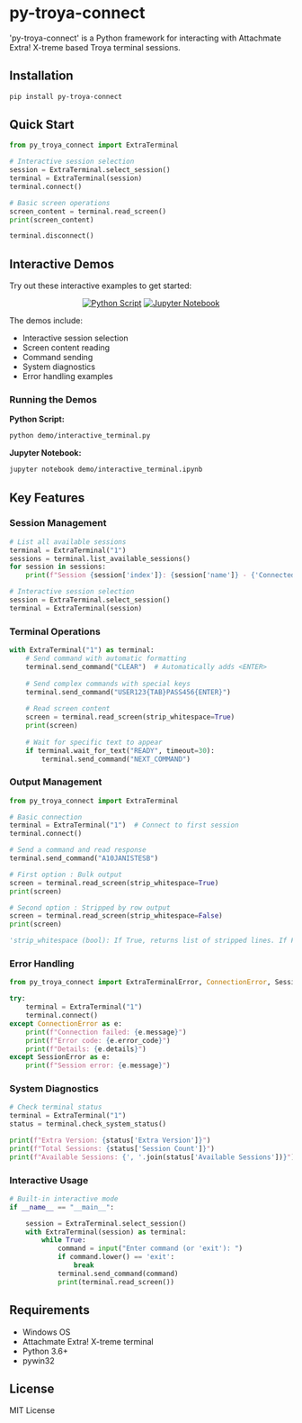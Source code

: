 # py-troya-connect

'py-troya-connect' is a Python framework for interacting with Attachmate Extra! X-treme based Troya terminal sessions.

## Installation

```bash
pip install py-troya-connect
```

## Quick Start

```python
from py_troya_connect import ExtraTerminal

# Interactive session selection
session = ExtraTerminal.select_session()
terminal = ExtraTerminal(session)
terminal.connect()

# Basic screen operations
screen_content = terminal.read_screen()
print(screen_content)

terminal.disconnect()
```

## Interactive Demos

Try out these interactive examples to get started:

<div align="center">

[![Python Script](https://img.shields.io/badge/Python-Demo-blue?logo=python&style=for-the-badge)](https://github.com/tolgakurtuluss/py-troya-connect/tree/main/demo/interactive_terminal.py)
[![Jupyter Notebook](https://img.shields.io/badge/Jupyter-Demo-orange?logo=jupyter&style=for-the-badge)](https://github.com/tolgakurtuluss/py-troya-connect/tree/main/demo/interactive_terminal.ipynb)

</div>

The demos include:
- Interactive session selection
- Screen content reading
- Command sending
- System diagnostics
- Error handling examples

### Running the Demos

**Python Script:**
```bash
python demo/interactive_terminal.py
```

**Jupyter Notebook:**
```bash
jupyter notebook demo/interactive_terminal.ipynb
```

## Key Features

### Session Management

```python
# List all available sessions
terminal = ExtraTerminal("1")
sessions = terminal.list_available_sessions()
for session in sessions:
    print(f"Session {session['index']}: {session['name']} - {'Connected' if session['connected'] else 'Disconnected'}")

# Interactive session selection
session = ExtraTerminal.select_session()
terminal = ExtraTerminal(session)
```

### Terminal Operations

```python
with ExtraTerminal("1") as terminal:
    # Send command with automatic formatting
    terminal.send_command("CLEAR")  # Automatically adds <ENTER>
    
    # Send complex commands with special keys
    terminal.send_command("USER123{TAB}PASS456{ENTER}")
    
    # Read screen content
    screen = terminal.read_screen(strip_whitespace=True)
    print(screen)
    
    # Wait for specific text to appear
    if terminal.wait_for_text("READY", timeout=30):
        terminal.send_command("NEXT_COMMAND")
```

### Output Management

```python
from py_troya_connect import ExtraTerminal

# Basic connection
terminal = ExtraTerminal("1")  # Connect to first session
terminal.connect()

# Send a command and read response
terminal.send_command("A10JANISTESB")

# First option : Bulk output
screen = terminal.read_screen(strip_whitespace=True)
print(screen)

# Second option : Stripped by row output
screen = terminal.read_screen(strip_whitespace=False)
print(screen)

'strip_whitespace (bool): If True, returns list of stripped lines. If False, returns raw screen content. Defaults to True.'
```

### Error Handling

```python
from py_troya_connect import ExtraTerminalError, ConnectionError, SessionError

try:
    terminal = ExtraTerminal("1")
    terminal.connect()
except ConnectionError as e:
    print(f"Connection failed: {e.message}")
    print(f"Error code: {e.error_code}")
    print(f"Details: {e.details}")
except SessionError as e:
    print(f"Session error: {e.message}")
```

### System Diagnostics

```python
# Check terminal status
terminal = ExtraTerminal("1")
status = terminal.check_system_status()

print(f"Extra Version: {status['Extra Version']}")
print(f"Total Sessions: {status['Session Count']}")
print(f"Available Sessions: {', '.join(status['Available Sessions'])}")
```

### Interactive Usage

```python
# Built-in interactive mode
if __name__ == "__main__":

    session = ExtraTerminal.select_session()
    with ExtraTerminal(session) as terminal:
        while True:
            command = input("Enter command (or 'exit'): ")
            if command.lower() == 'exit':
                break
            terminal.send_command(command)
            print(terminal.read_screen())
```

## Requirements

- Windows OS
- Attachmate Extra! X-treme terminal
- Python 3.6+
- pywin32

## License

MIT License
